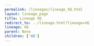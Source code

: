```yaml
---
permalink: /lineages/lineage_XQ.html
layout: lineage_page
title: Lineage XQ
redirect_to: ../lineage.html?lineage=XQ
lineage: XQ
parent: None
children: ['XQ']
---
```

